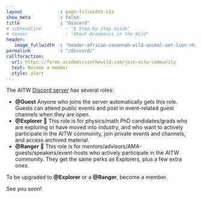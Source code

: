 ```yaml
---
layout              : page-fullwidth-c2a
show_meta           : false
title               : "Discord"
# subheadline         : "A Step-by-Step Guide"
# teaser              : "About Academics in the Wild"
header:
   image_fullwidth  : "header-african-savannah-wild-animal-set-lion-rhino-zebra-buffalo-giraffe-flamingo-leopard-gazelle-elephant-flip.jpg"
permalink           : "/discord/"
callforaction:
  url: https://forms.academicsinthewild.com/join-aitw-community
  text: Become a member
  style: alert
---
```

The AITW <a href="https://discord.gg/hWcA47TNhF">Discord server</a> has several roles:
- **@Guest** Anyone who joins the server automatically gets this role. Guests can attend public events and post in event-related guest channels when they are open.
- **@Explorer** 🧭 This role is for physics/math PhD candidates/grads who are exploring or have moved into industry, and who want to actively participate in the AITW community, join private events and channels, and access archived material.
- **@Ranger** 🤠 This role is for mentors/advisors/AMA-guests/speakers/event-hosts who actively participate in the AITW community. They get the same perks as Explorers, plus a few extra ones.

To be upgraded to **@Explorer** or a **@Ranger**, become a member. 

See you soon!